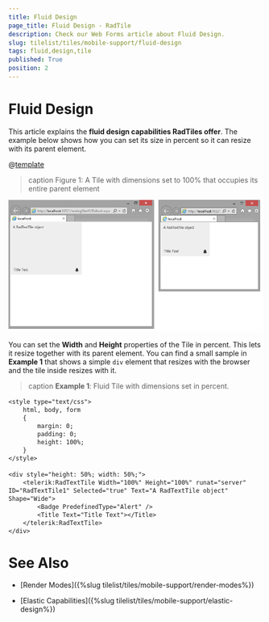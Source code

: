 ```yaml
---
title: Fluid Design
page_title: Fluid Design - RadTile
description: Check our Web Forms article about Fluid Design.
slug: tilelist/tiles/mobile-support/fluid-design
tags: fluid,design,tile
published: True
position: 2
---
```


# Fluid Design


This article explains the **fluid design capabilities RadTiles offer**. The example below shows how you can set its size in percent so it can resize with its parent element.

@[template](/_templates/common/render-mode.md#resp-design-desc "slug-el: tilelist/tiles/mobile-support/elastic-design, slug-fl: no")

>caption Figure 1: A Tile with dimensions set to 100% that occupies its entire parent element

![tile-fluid-design](images/fluid-tile-overview.png)


You can set the **Width** and **Height** properties of the Tile in percent. This lets it resize together with its parent element. You can find a small sample in **Example 1** that shows a simple `div` element that resizes with the browser and the tile inside resizes with it.

>caption **Example 1**: Fluid Tile with dimensions set in percent.

````
<style type="text/css">
	html, body, form
	{
		margin: 0;
		padding: 0;
		height: 100%;
	}
</style>

<div style="height: 50%; width: 50%;">
	<telerik:RadTextTile Width="100%" Height="100%" runat="server" ID="RadTextTile1" Selected="true" Text="A RadTextTile object" Shape="Wide">
		<Badge PredefinedType="Alert" />
		<Title Text="Title Text"></Title>
	</telerik:RadTextTile>
</div>
````


# See Also

* [Render Modes]({%slug tilelist/tiles/mobile-support/render-modes%})

* [Elastic Capabilities]({%slug tilelist/tiles/mobile-support/elastic-design%})
